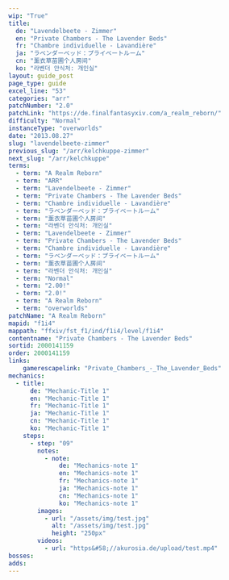 ```yaml
---
wip: "True"
title:
  de: "Lavendelbeete - Zimmer"
  en: "Private Chambers - The Lavender Beds"
  fr: "Chambre individuelle - Lavandière"
  ja: "ラベンダーベッド：プライベートルーム"
  cn: "薰衣草苗圃个人房间"
  ko: "라벤더 안식처: 개인실"
layout: guide_post
page_type: guide
excel_line: "53"
categories: "arr"
patchNumber: "2.0"
patchLink: "https://de.finalfantasyxiv.com/a_realm_reborn/"
difficulty: "Normal"
instanceType: "overworlds"
date: "2013.08.27"
slug: "lavendelbeete-zimmer"
previous_slug: "/arr/kelchkuppe-zimmer"
next_slug: "/arr/kelchkuppe"
terms:
  - term: "A Realm Reborn"
  - term: "ARR"
  - term: "Lavendelbeete - Zimmer"
  - term: "Private Chambers - The Lavender Beds"
  - term: "Chambre individuelle - Lavandière"
  - term: "ラベンダーベッド：プライベートルーム"
  - term: "薰衣草苗圃个人房间"
  - term: "라벤더 안식처: 개인실"
  - term: "Lavendelbeete - Zimmer"
  - term: "Private Chambers - The Lavender Beds"
  - term: "Chambre individuelle - Lavandière"
  - term: "ラベンダーベッド：プライベートルーム"
  - term: "薰衣草苗圃个人房间"
  - term: "라벤더 안식처: 개인실"
  - term: "Normal"
  - term: "2.00!"
  - term: "2.0!"
  - term: "A Realm Reborn"
  - term: "overworlds"
patchName: "A Realm Reborn"
mapid: "f1i4"
mappath: "ffxiv/fst_f1/ind/f1i4/level/f1i4"
contentname: "Private Chambers - The Lavender Beds"
sortid: 2000141159
order: 2000141159
links:
    gamerescapelink: "Private_Chambers_-_The_Lavender_Beds"
mechanics:
  - title:
      de: "Mechanic-Title 1"
      en: "Mechanic-Title 1"
      fr: "Mechanic-Title 1"
      ja: "Mechanic-Title 1"
      cn: "Mechanic-Title 1"
      ko: "Mechanic-Title 1"
    steps:
      - step: "09"
        notes:
          - note:
              de: "Mechanics-note 1"
              en: "Mechanics-note 1"
              fr: "Mechanics-note 1"
              ja: "Mechanics-note 1"
              cn: "Mechanics-note 1"
              ko: "Mechanics-note 1"
        images:
          - url: "/assets/img/test.jpg"
            alt: "/assets/img/test.jpg"
            height: "250px"
        videos:
          - url: "https&#58;//akurosia.de/upload/test.mp4"
bosses:
adds:
---
```

